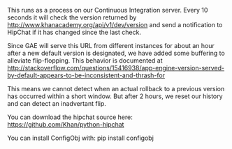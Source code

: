 This runs as a process on our Continuous Integration server. Every 10 seconds it will check the version returned by http://www.khanacademy.org/api/v1/dev/version and send a notification to HipChat if it has changed since the last check.

Since GAE will serve this URL from different instances for about an hour after a new default version is designated, we have added some buffering to alleviate flip-flopping.  This behavior is documented at http://stackoverflow.com/questions/15416938/app-engine-version-served-by-default-appears-to-be-inconsistent-and-thrash-for

This means we cannot detect when an actual rollback to a previous version has occurred within a short window.  But after 2 hours, we reset our history and can detect an inadvertant flip.

You can download the hipchat source here:  https://github.com/Khan/python-hipchat

You can install ConfigObj with:
pip install configobj